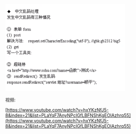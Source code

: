![](/l/import.png)

视频:

[https://www.youtube.com/watch?v=hxYKzNfJ5-8&index=21&list=PLaYqF7AnyNPcIGfLBFNShKgEOlAzhrq55](https://www.youtube.com/watch?v=hxYKzNfJ5-8&index=21&list=PLaYqF7AnyNPcIGfLBFNShKgEOlAzhrq55)

